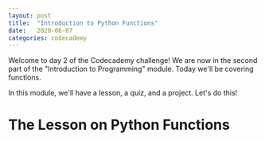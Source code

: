```yaml
---
layout: post
title:  "Introduction to Python Functions"
date:   2020-06-07
categories: codecademy
---
```


Welcome to day 2 of the Codecademy challenge! We are now in the second part of the "Introduction to Programming" module. Today we'll be covering functions. 

In this module, we'll have a lesson, a quiz, and a project. Let's do this!

# The Lesson on Python Functions


